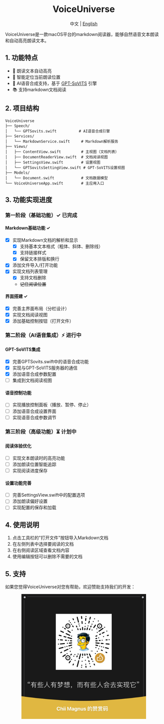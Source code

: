 <h1 align="center">
    VoiceUniverse
</h1>

<div align="center">
    <a>中文</a> | <a href="README.en.md">English</a>
</div>

VoiceUniverse是一款macOS平台的markdown阅读器，能够自然语音文本朗读和自动高亮朗读文本。

## 1. 功能特点
- 🎯 朗读文本自动高亮
- 📍 智能定位当前朗读位置
- 🤖 AI语音合成支持，基于 [GPT-SoVITS](https://github.com/RVC-Boss/GPT-SoVITS) 引擎
- 📚 支持markdown文档阅读

## 2. 项目结构
```
VoiceUniverse
├── Speech/
│   └── GPTSovits.swift          # AI语音合成引擎
├── Services/
│   └── MarkdownService.swift     # Markdown解析服务
├── Views/
│   ├── ContentView.swift         # 主视图（文档列表）
│   ├── DocumentReaderView.swift  # 文档阅读视图
│   ├── SettingsView.swift        # 设置视图
│   └── GPTSovitsSettingView.swift # GPT-SoVITS设置视图
├── Models/
│   └── Document.swift            # 文档数据模型
└── VoiceUniverseApp.swift        # 主应用入口
```

## 3. 功能实现进度

### 第一阶段（基础功能）✓ 已完成
#### Markdown基础功能 ✓
- [x] 实现Markdown文档的解析和显示
  - [x] 支持基本文本格式（粗体、斜体、删除线）
  - [x] 支持链接样式
  - [x] 保留文本排版和换行
- [x] 添加文件导入/打开功能
- [x] 实现文档列表管理
  - [x] 支持文档删除
  - ~~记住阅读位置~~

#### 界面搭建 ✓
- [x] 完善主界面布局（分栏设计）
- [x] 实现文档阅读视图
- [x] 添加基础控制按钮（打开文件）

### 第二阶段（AI语音集成）⚡ 进行中
#### GPT-SoVITS集成
- [x] 完善GPTSovits.swift中的语音合成功能
- [x] 实现与GPT-SoVITS服务器的通信
- [x] 添加语音合成参数配置
- [ ] 集成到文档阅读视图

#### 语音控制功能
- [ ] 实现播放控制面板（播放、暂停、停止）
- [ ] 添加语音合成设置界面
- [ ] 实现语音合成参数调节

### 第三阶段（高级功能）⏳ 计划中
#### 阅读体验优化
- [ ] 实现文本朗读时的高亮功能
- [ ] 添加朗读位置智能追踪
- [ ] 实现阅读进度保存

#### 设置功能完善
- [ ] 完善SettingsView.swift中的配置选项
- [ ] 添加朗读偏好设置
- [ ] 实现配置的保存和加载

## 4. 使用说明
1. 点击工具栏的"打开文件"按钮导入Markdown文档
2. 在左侧列表中选择要阅读的文档
3. 在右侧阅读区域查看文档内容
4. 使用编辑按钮可以删除不需要的文档

## 5. 支持
如果您觉得VoiceUniverse对您有帮助，欢迎赞助支持我们的开发：

<div align="center">
  <img src="https://github.com/chiimagnus/logseq-AIsearch/blob/master/public/buymeacoffee.jpg" width="400">
</div>
